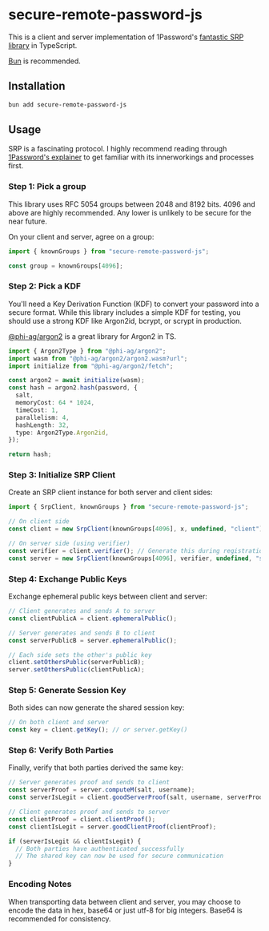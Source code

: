 # secure-remote-password-js

This is a client and server implementation of 1Password's [fantastic SRP library](https://github.com/1Password/srp) in TypeScript.

[Bun](https://bun.sh) is recommended.

## Installation

```bash
bun add secure-remote-password-js
```

## Usage

SRP is a fascinating protocol. I highly recommend reading through [1Password's explainer](https://blog.1password.com/developers-how-we-use-srp-and-you-can-too/) to get familiar with its innerworkings and processes first.

### Step 1: Pick a group

This library uses RFC 5054 groups between 2048 and 8192 bits. 4096 and above are highly recommended. Any lower is unlikely to be secure for the near future.

On your client and server, agree on a group:

```typescript
import { knownGroups } from "secure-remote-password-js";

const group = knownGroups[4096];
```

### Step 2: Pick a KDF

You'll need a Key Derivation Function (KDF) to convert your password into a secure format. While this library includes a simple KDF for testing, you should use a strong KDF like Argon2id, bcrypt, or scrypt in production.

[@phi-ag/argon2](https://github.com/phi-ag/argon2) is a great library for Argon2 in TS.

```typescript
import { Argon2Type } from "@phi-ag/argon2";
import wasm from "@phi-ag/argon2/argon2.wasm?url";
import initialize from "@phi-ag/argon2/fetch";

const argon2 = await initialize(wasm);
const hash = argon2.hash(password, {
  salt,
  memoryCost: 64 * 1024,
  timeCost: 1,
  parallelism: 4,
  hashLength: 32,
  type: Argon2Type.Argon2id,
});

return hash;
```

### Step 3: Initialize SRP Client

Create an SRP client instance for both server and client sides:

```typescript
import { SrpClient, knownGroups } from "secure-remote-password-js";

// On client side
const client = new SrpClient(knownGroups[4096], x, undefined, "client");

// On server side (using verifier)
const verifier = client.verifier(); // Generate this during registration
const server = new SrpClient(knownGroups[4096], verifier, undefined, "server");
```

### Step 4: Exchange Public Keys

Exchange ephemeral public keys between client and server:

```typescript
// Client generates and sends A to server
const clientPublicA = client.ephemeralPublic();

// Server generates and sends B to client
const serverPublicB = server.ephemeralPublic();

// Each side sets the other's public key
client.setOthersPublic(serverPublicB);
server.setOthersPublic(clientPublicA);
```

### Step 5: Generate Session Key

Both sides can now generate the shared session key:

```typescript
// On both client and server
const key = client.getKey(); // or server.getKey()
```

### Step 6: Verify Both Parties

Finally, verify that both parties derived the same key:

```typescript
// Server generates proof and sends to client
const serverProof = server.computeM(salt, username);
const serverIsLegit = client.goodServerProof(salt, username, serverProof);

// Client generates proof and sends to server
const clientProof = client.clientProof();
const clientIsLegit = server.goodClientProof(clientProof);

if (serverIsLegit && clientIsLegit) {
  // Both parties have authenticated successfully
  // The shared key can now be used for secure communication
}
```

### Encoding Notes

When transporting data between client and server, you may choose to encode the data in hex, base64 or just utf-8 for big integers. Base64 is recommended for consistency.
